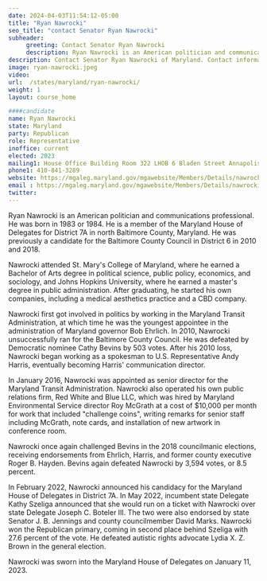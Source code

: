 ```yaml
---
date: 2024-04-03T11:54:12-05:00
title: "Ryan Nawrocki"
seo_title: "contact Senator Ryan Nawrocki"
subheader:
     greeting: Contact Senator Ryan Nawrocki
     description: Ryan Nawrocki is an American politician and communications professional. He was born in 1983 or 1984. He is a member of the Maryland House of Delegates for District 7A in north Baltimore County, Maryland.
description: Contact Senator Ryan Nawrocki of Maryland. Contact information for Ryan Nawrocki includes email address, phone number, and mailing address.
image: ryan-nawrocki.jpeg
video:
url:  /states/maryland/ryan-nawrocki/
weight: 1
layout: course_home

####candidate
name: Ryan Nawrocki
state: Maryland
party: Republican
role: Representative
inoffice: current
elected: 2023
mailing1: House Office Building Room 322 LHOB 6 Bladen Street Annapolis, MD 21401
phone1: 410-841-3289
website: https://mgaleg.maryland.gov/mgawebsite/Members/Details/nawrocki01/
email : https://mgaleg.maryland.gov/mgawebsite/Members/Details/nawrocki01/
twitter:
---
```


Ryan Nawrocki is an American politician and communications professional. He was born in 1983 or 1984. He is a member of the Maryland House of Delegates for District 7A in north Baltimore County, Maryland. He was previously a candidate for the Baltimore County Council in District 6 in 2010 and 2018.

Nawrocki attended St. Mary's College of Maryland, where he earned a Bachelor of Arts degree in political science, public policy, economics, and sociology, and Johns Hopkins University, where he earned a master's degree in public administration. After graduating, he started his own companies, including a medical aesthetics practice and a CBD company.

Nawrocki first got involved in politics by working in the Maryland Transit Administration, at which time he was the youngest appointee in the administration of Maryland governor Bob Ehrlich. In 2010, Nawrocki unsuccessfully ran for the Baltimore County Council. He was defeated by Democratic nominee Cathy Bevins by 503 votes. After his 2010 loss, Nawrocki began working as a spokesman to U.S. Representative Andy Harris, eventually becoming Harris' communication director.

In January 2016, Nawrocki was appointed as senior director for the Maryland Transit Administration. Nawrocki also operated his own public relations firm, Red White and Blue LLC, which was hired by Maryland Environmental Service director Roy McGrath at a cost of $10,000 per month for work that included "challenge coins", writing remarks for senior staff including McGrath, note cards, and installation of new artwork in conference room.

Nawrocki once again challenged Bevins in the 2018 councilmanic elections, receiving endorsements from Ehrlich, Harris, and former county executive Roger B. Hayden. Bevins again defeated Nawrocki by 3,594 votes, or 8.5 percent.

In February 2022, Nawrocki announced his candidacy for the Maryland House of Delegates in District 7A. In May 2022, incumbent state Delegate Kathy Szeliga announced that she would run on a ticket with Nawrocki over state Delegate Joseph C. Boteler III. The two were also endorsed by state Senator J. B. Jennings and county councilmember David Marks. Nawrocki won the Republican primary, coming in second place behind Szeliga with 27.6 percent of the vote. He defeated autistic rights advocate Lydia X. Z. Brown in the general election.

Nawrocki was sworn into the Maryland House of Delegates on January 11, 2023.
